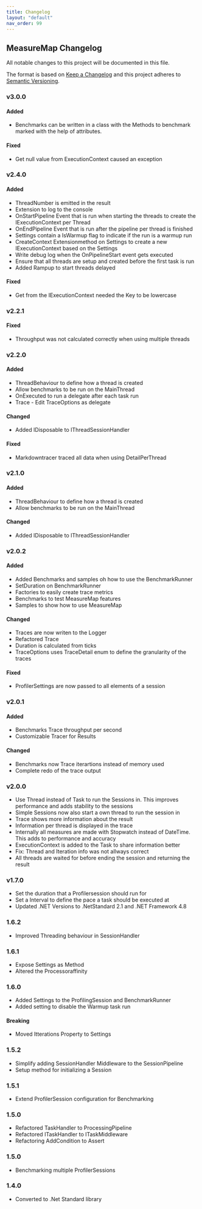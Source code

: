```yaml
---
title: Changelog
layout: "default"
nav_order: 99
---
```


## MeasureMap Changelog
All notable changes to this project will be documented in this file.
 
The format is based on [Keep a Changelog](http://keepachangelog.com/)
and this project adheres to [Semantic Versioning](http://semver.org/).
 
### v3.0.0
#### Added
- Benchmarks can be written in a class with the Methods to benchmark marked with the help of attributes.

#### Fixed
- Get null value from ExecutionContext caused an exception

### v2.4.0
#### Added
- ThreadNumber is emitted in the result
- Extension to log to the console 
- OnStartPipeline Event that is run when starting the threads to create the IExecutionContext per Thread
- OnEndPipeline Event that is run after the pipeline per thread is finished
- Settings contain a IsWarmup flag to indicate if the run is a warmup run
- CreateContext Extensionmethod on Settings to create a new IExecutionContext based on the Settings
- Write debug log when the OnPipelineStart event gets executed
- Ensure that all threads are setup and created before the first task is run
- Added Rampup to start threads delayed

#### Fixed
- Get from the IExecutionContext needed the Key to be lowercase
  
### v2.2.1
#### Fixed
- Throughput was not calculated correctly when using multiple threads
 
### v2.2.0
#### Added
- ThreadBehaviour to define how a thread is created
- Allow benchmarks to be run on the MainThread
- OnExecuted to run a delegate after each task run
- Trace - Edit TraceOptions as delegate
 
#### Changed
- Added IDisposable to IThreadSessionHandler
 
#### Fixed
- Markdowntracer traced all data when using DetailPerThread
 
### v2.1.0
#### Added
- ThreadBehaviour to define how a thread is created
- Allow benchmarks to be run on the MainThread
 
#### Changed
- Added IDisposable to IThreadSessionHandler
 
### v2.0.2
#### Added
- Added Benchmarks and samples oh how to use the BenchmarkRunner
- SetDuration on BenchmarkRunner
- Factories to easily create trace metrics
- Benchmarks to test MeasureMap features
- Samples to show how to use MeasureMap
 
#### Changed
- Traces are now writen to the Logger
- Refactored Trace
- Duration is calculated from ticks
- TraceOptions uses TraceDetail enum to define the granularity of the traces
 
#### Fixed
- ProfilerSettings are now passed to all elements of a session
 
### v2.0.1
#### Added
- Benchmarks Trace throughput per second
- Customizable Tracer for Results
 
#### Changed
- Benchmarks now Trace iterartions instead of memory used
- Complete redo of the trace output

### v2.0.0
- Use Thread instead of Task to run the Sessions in. This improves performance and adds stability to the sessions
- Simple Sessions now also start a own thread to run the session in
- Trace shows more information about the result
- Information per thread is displayed in the trace
- Internally all measures are made with Stopwatch instead of DateTime. This adds to performance and accuracy
- ExecutionContext is added to the Task to share information better
- Fix: Thread and Iteration info was not allways correct
- All threads are waited for before ending the session and returning the result

### v1.7.0
- Set the duration that a Profilersession should run for
- Set a Interval to define the pace a task should be executed at
- Updated .NET Versions to .NetStandard 2.1 and .NET Framework 4.8

### 1.6.2
- Improved Threading behaviour in SessionHandler

### 1.6.1
- Expose Settings as Method
- Altered the Processoraffinity

### 1.6.0
- Added Settings to the ProfilingSession and BenchmarkRunner
- Added setting to disable the Warmup task run
#### Breaking
- Moved Itterations Property to Settings

### 1.5.2
- Simplify adding SessionHandler Middleware to the SessionPipeline
- Setup method for initializing a Session

### 1.5.1
- Extend ProfilerSession configuration for Benchmarking

### 1.5.0
- Refactored TaskHandler to ProcessingPipeline
- Refactored ITaskHandler to ITaskMiddleware
- Refactoring AddCondition to Assert

### 1.5.0
- Benchmarking multiple ProfilerSessions

### 1.4.0
- Converted to .Net Standard library
